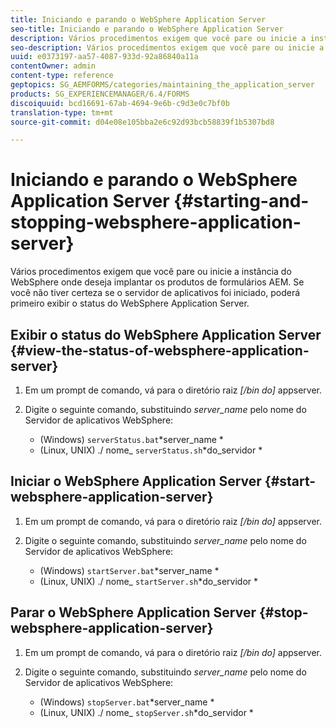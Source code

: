 ```yaml
---
title: Iniciando e parando o WebSphere Application Server
seo-title: Iniciando e parando o WebSphere Application Server
description: Vários procedimentos exigem que você pare ou inicie a instância do WebSphere onde deseja implantar os produtos de formulários AEM. Este documento descreve como iniciar e parar o WebSphere Application Server.
seo-description: Vários procedimentos exigem que você pare ou inicie a instância do WebSphere onde deseja implantar os produtos de formulários AEM. Este documento descreve como iniciar e parar o WebSphere Application Server.
uuid: e0373197-aa57-4087-933d-92a86840a11a
contentOwner: admin
content-type: reference
geptopics: SG_AEMFORMS/categories/maintaining_the_application_server
products: SG_EXPERIENCEMANAGER/6.4/FORMS
discoiquuid: bcd16691-67ab-4694-9e6b-c9d3e0c7bf0b
translation-type: tm+mt
source-git-commit: d04e08e105bba2e6c92d93bcb58839f1b5307bd8

---
```



# Iniciando e parando o WebSphere Application Server {#starting-and-stopping-websphere-application-server}

Vários procedimentos exigem que você pare ou inicie a instância do WebSphere onde deseja implantar os produtos de formulários AEM. Se você não tiver certeza se o servidor de aplicativos foi iniciado, poderá primeiro exibir o status do WebSphere Application Server.

## Exibir o status do WebSphere Application Server {#view-the-status-of-websphere-application-server}

1. Em um prompt de comando, vá para o diretório raiz *[/bin do]* appserver.
1. Digite o seguinte comando, substituindo *server_name* pelo nome do Servidor de aplicativos WebSphere:

   * (Windows) `serverStatus.bat`*server_name *
   * (Linux, UNIX) ./ nome_ `serverStatus.sh`*do_servidor *

## Iniciar o WebSphere Application Server {#start-websphere-application-server}

1. Em um prompt de comando, vá para o diretório raiz *[/bin do]* appserver.
1. Digite o seguinte comando, substituindo *server_name* pelo nome do Servidor de aplicativos WebSphere:

   * (Windows) `startServer.bat`*server_name *
   * (Linux, UNIX) ./ nome_ `startServer.sh`*do_servidor *

## Parar o WebSphere Application Server {#stop-websphere-application-server}

1. Em um prompt de comando, vá para o diretório raiz *[/bin do]* appserver.
1. Digite o seguinte comando, substituindo *server_name* pelo nome do Servidor de aplicativos WebSphere:

   * (Windows) `stopServer.bat`*server_name *
   * (Linux, UNIX) ./ nome_ `stopServer.sh`*do_servidor *

